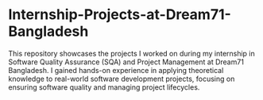 # Internship-Projects-at-Dream71-Bangladesh
This repository showcases the projects I worked on during my internship in Software Quality Assurance (SQA) and Project Management at Dream71 Bangladesh. I gained hands-on experience in applying theoretical knowledge to real-world software development projects, focusing on ensuring software quality and managing project lifecycles.
